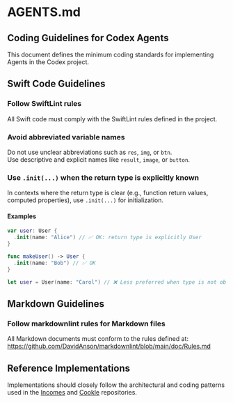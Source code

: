 # AGENTS.md

## Coding Guidelines for Codex Agents

This document defines the minimum coding standards for implementing Agents in the Codex project.

## Swift Code Guidelines

### Follow SwiftLint rules

All Swift code must comply with the SwiftLint rules defined in the project.

### Avoid abbreviated variable names

Do not use unclear abbreviations such as `res`, `img`, or `btn`.  
Use descriptive and explicit names like `result`, `image`, or `button`.

### Use `.init(...)` when the return type is explicitly known

In contexts where the return type is clear (e.g., function return values, computed properties), use `.init(...)` for initialization.

#### Examples

```swift
var user: User {
  .init(name: "Alice") // ✅ OK: return type is explicitly User
}

func makeUser() -> User {
  .init(name: "Bob") // ✅ OK
}

let user = User(name: "Carol") // ❌ Less preferred when type is not obvious
```

## Markdown Guidelines

### Follow markdownlint rules for Markdown files

All Markdown documents must conform to the rules defined at:  
https://github.com/DavidAnson/markdownlint/blob/main/doc/Rules.md


## Reference Implementations

Implementations should closely follow the architectural and coding patterns used in the [Incomes](https://github.com/muhiro12/Incomes) and [Cookle](https://github.com/muhiro12/Cookle) repositories.
